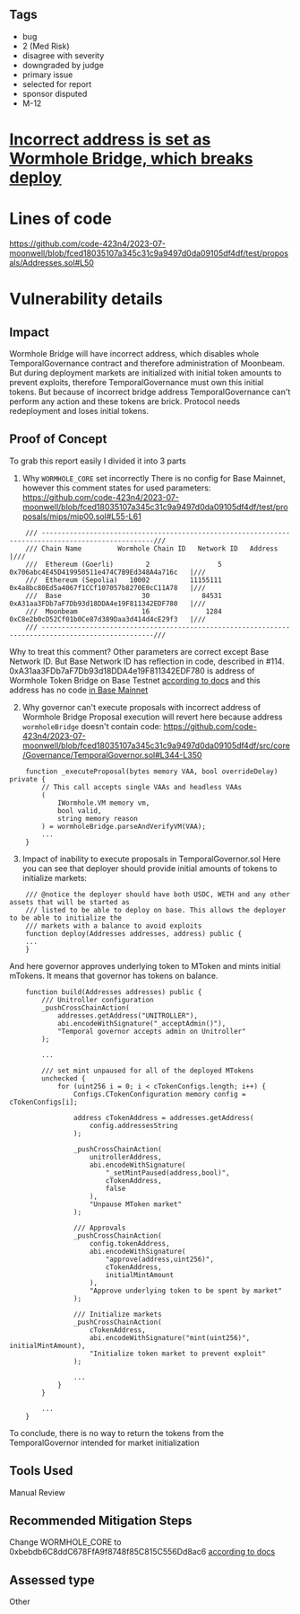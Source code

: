 ## Tags

- bug
- 2 (Med Risk)
- disagree with severity
- downgraded by judge
- primary issue
- selected for report
- sponsor disputed
- M-12

# [Incorrect address is set as Wormhole Bridge, which breaks deploy](https://github.com/code-423n4/2023-07-moonwell-findings/issues/118) 

# Lines of code

https://github.com/code-423n4/2023-07-moonwell/blob/fced18035107a345c31c9a9497d0da09105df4df/test/proposals/Addresses.sol#L50


# Vulnerability details

## Impact
Wormhole Bridge will have incorrect address, which disables whole TemporalGovernance contract and therefore administration of Moonbeam. But during deployment markets are initialized with initial token amounts to prevent exploits, therefore TemporalGovernance must own this initial tokens. But because of incorrect bridge address TemporalGovernance can't perform any action and these tokens are brick.
Protocol needs redeployment and loses initial tokens.

## Proof of Concept
To grab this report easily I divided it into 3 parts
1) Why `WORMHOLE_CORE` set incorrectly
There is no config for Base Mainnet, however this comment states for used parameters:
https://github.com/code-423n4/2023-07-moonwell/blob/fced18035107a345c31c9a9497d0da09105df4df/test/proposals/mips/mip00.sol#L55-L61
```solidity
    /// --------------------------------------------------------------------------------------------------///
    /// Chain Name	       Wormhole Chain ID   Network ID	Address                                      |///
    ///  Ethereum (Goerli)   	  2	                5	    0x706abc4E45D419950511e474C7B9Ed348A4a716c   |///
    ///  Ethereum (Sepolia)	  10002          11155111	    0x4a8bc80Ed5a4067f1CCf107057b8270E0cC11A78   |///
    ///  Base	                 30    	        84531	    0xA31aa3FDb7aF7Db93d18DDA4e19F811342EDF780   |///
    ///  Moonbeam	             16	             1284 	    0xC8e2b0cD52Cf01b0Ce87d389Daa3d414d4cE29f3   |///
    /// --------------------------------------------------------------------------------------------------///
```
Why to treat this comment? Other parameters are correct except Base Network ID. But Base Network ID has reflection in code, described in #114.
0xA31aa3FDb7aF7Db93d18DDA4e19F811342EDF780 is address of Wormhole Token Bridge on Base Testnet [according to docs](https://docs.wormhole.com/wormhole/supported-environments/evm#base) and this address has no code [in Base Mainnet](https://basescan.org/address/0xA31aa3FDb7aF7Db93d18DDA4e19F811342EDF780)

2) Why governor can't execute proposals with incorrect address of Wormhole Bridge
Proposal execution will revert here because address `wormholeBridge` doesn't contain code:
https://github.com/code-423n4/2023-07-moonwell/blob/fced18035107a345c31c9a9497d0da09105df4df/src/core/Governance/TemporalGovernor.sol#L344-L350
```solidity
    function _executeProposal(bytes memory VAA, bool overrideDelay) private {
        // This call accepts single VAAs and headless VAAs
        (
            IWormhole.VM memory vm,
            bool valid,
            string memory reason
        ) = wormholeBridge.parseAndVerifyVM(VAA);
        ...
    }
```

3) Impact of inability to execute proposals in TemporalGovernor.sol
Here you can see that deployer should provide initial amounts of tokens to initialize markets:
```solidity
    /// @notice the deployer should have both USDC, WETH and any other assets that will be started as
    /// listed to be able to deploy on base. This allows the deployer to be able to initialize the
    /// markets with a balance to avoid exploits
    function deploy(Addresses addresses, address) public {
    ...
    }
```
And here governor approves underlying token to MToken and mints initial mTokens. It means that governor has tokens on balance.
```solidity
    function build(Addresses addresses) public {
        /// Unitroller configuration
        _pushCrossChainAction(
            addresses.getAddress("UNITROLLER"),
            abi.encodeWithSignature("_acceptAdmin()"),
            "Temporal governor accepts admin on Unitroller"
        );

        ...

        /// set mint unpaused for all of the deployed MTokens
        unchecked {
            for (uint256 i = 0; i < cTokenConfigs.length; i++) {
                Configs.CTokenConfiguration memory config = cTokenConfigs[i];

                address cTokenAddress = addresses.getAddress(
                    config.addressesString
                );

                _pushCrossChainAction(
                    unitrollerAddress,
                    abi.encodeWithSignature(
                        "_setMintPaused(address,bool)",
                        cTokenAddress,
                        false
                    ),
                    "Unpause MToken market"
                );

                /// Approvals
                _pushCrossChainAction(
                    config.tokenAddress,
                    abi.encodeWithSignature(
                        "approve(address,uint256)",
                        cTokenAddress,
                        initialMintAmount
                    ),
                    "Approve underlying token to be spent by market"
                );

                /// Initialize markets
                _pushCrossChainAction(
                    cTokenAddress,
                    abi.encodeWithSignature("mint(uint256)", initialMintAmount),
                    "Initialize token market to prevent exploit"
                );

                ...
            }
        }

        ...
    }
```

To conclude, there is no way to return the tokens from the TemporalGovernor intended for market initialization

## Tools Used
Manual Review

## Recommended Mitigation Steps
Change WORMHOLE_CORE to 0xbebdb6C8ddC678FfA9f8748f85C815C556Dd8ac6 [according to docs](https://docs.wormhole.com/wormhole/supported-environments/evm#base)


## Assessed type

Other